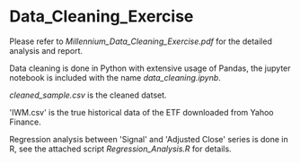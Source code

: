 # Data_Cleaning_Exercise

Please refer to *Millennium_Data_Cleaning_Exercise.pdf* for the detailed analysis and report.

Data cleaning is done in Python with extensive usage of Pandas, the jupyter notebook is included with the name *data_cleaning.ipynb*.

*cleaned_sample.csv* is the cleaned datset.

'IWM.csv' is the true historical data of the ETF downloaded from Yahoo Finance.

Regression analysis between 'Signal' and 'Adjusted Close' series is done in R, see the attached script *Regression_Analysis.R* for details.
